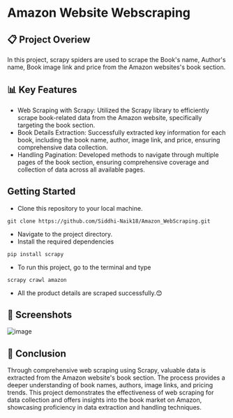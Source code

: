 # Amazon Website Webscraping
## 📋 Project Overiew
In this project, scrapy spiders are used to scrape the Book's name, Author's name, Book image link and price from the Amazon websites's book section. 
## 📊 Key Features
- Web Scraping with Scrapy: Utilized the Scrapy library to efficiently scrape book-related data from the Amazon website, specifically targeting the book section.
- Book Details Extraction: Successfully extracted key information for each book, including the book name, author, image link, and price, ensuring comprehensive data collection.
- Handling Pagination: Developed methods to navigate through multiple pages of the book section, ensuring comprehensive coverage and collection of data across all available pages.
## Getting Started
- Clone this repository to your local machine.
```
git clone https://github.com/Siddhi-Naik18/Amazon_WebScraping.git
```
- Navigate to the project directory.
- Install the required dependencies
```
pip install scrapy
```
- To run this project, go to the terminal and type
```
scrapy crawl amazon
```
- All the product details are scraped successfully.😊

## 📸 Screenshots 
![image](https://github.com/Siddhi-Naik18/Amazon_WebScraping/assets/139551165/3b4948b2-f855-49d5-8219-3ebba5643d89)

## 📝 Conclusion
Through comprehensive web scraping using Scrapy, valuable data is extracted from the Amazon website's book section. The process provides a deeper understanding of book names, authors, image links, and pricing trends. This project demonstrates the effectiveness of web scraping for data collection and offers insights into the book market on Amazon, showcasing proficiency in data extraction and handling techniques.
